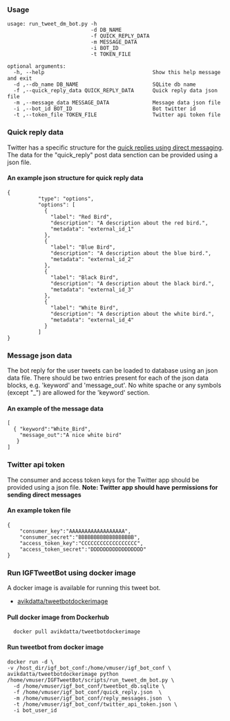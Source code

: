 ### Usage
<pre><code>usage: run_tweet_dm_bot.py -h
                           -d DB_NAME 
                           -f QUICK_REPLY_DATA 
                           -m MESSAGE_DATA
                           -i BOT_ID 
                           -t TOKEN_FILE

optional arguments:
  -h, --help                                   Show this help message and exit
  -d ,--db_name DB_NAME                        SQLite db name
  -f ,--quick_reply_data QUICK_REPLY_DATA      Quick reply data json file
  -m ,--message_data MESSAGE_DATA              Message data json file
  -i ,--bot_id BOT_ID                          Bot twitter id
  -t ,--token_file TOKEN_FILE                  Twitter api token file
</code></pre>

### Quick reply data
Twitter has a specific structure for the [quick replies using direct messaging](https://developer.twitter.com/en/docs/direct-messages/quick-replies/api-reference/options). The data for the "quick_reply" post data senction can be provided using a json file.

#### An example json structure for quick reply data
<pre><code>{
          "type": "options",
          "options": [
            {
              "label": "Red Bird",
              "description": "A description about the red bird.",
              "metadata": "external_id_1"
            },
            {
              "label": "Blue Bird",
              "description": "A description about the blue bird.",
              "metadata": "external_id_2"
            },
            {
              "label": "Black Bird",
              "description": "A description about the black bird.",
              "metadata": "external_id_3"
            },
            {
              "label": "White Bird",
              "description": "A description about the white bird.",
              "metadata": "external_id_4"
            }
          ]
}
</code></pre>

### Message json data
The bot reply for the user tweets can be loaded to database using an json data file. There should be two entries present for each of the json data blocks, e.g. 'keyword' and 'message_out'. No white spache or any symbols (except "\_") are allowed for the 'keyword' section.

#### An example of the message data
<pre><code>[
  { "keyword":"White_Bird",
    "message_out":"A nice white bird"
   }
]
</code></pre>

### Twitter api token
The consumer and access token keys for the Twitter app should be provided using a json file. 
**Note: Twitter app should have permissions for sending direct messages**

#### An example token file
<pre><code>{
    "consumer_key":"AAAAAAAAAAAAAAAAAA",
    "consumer_secret":"BBBBBBBBBBBBBBBBBB",
    "access_token_key":"CCCCCCCCCCCCCCCCCC",
    "access_token_secret":"DDDDDDDDDDDDDDDDD"
}
</code></pre>

### Run IGFTweetBot using docker image
A docker image is available for running this tweet bot.
* [avikdatta/tweetbotdockerimage](https://hub.docker.com/r/avikdatta/tweetbotdockerimage/)

#### Pull docker image from Dockerhub
<pre><code>  docker pull avikdatta/tweetbotdockerimage
</code></pre>

#### Run tweetbot from docker image
<pre><code>docker run -d \
-v /host_dir/igf_bot_conf:/home/vmuser/igf_bot_conf \
avikdatta/tweetbotdockerimage python /home/vmuser/IGFTweetBot/scripts/run_tweet_dm_bot.py \
  -d /home/vmuser/igf_bot_conf/tweetbot_db.sqlite \
  -f /home/vmuser/igf_bot_conf/quick_reply.json  \
  -m /home/vmuser/igf_bot_conf/reply_messages.json  \
  -t /home/vmuser/igf_bot_conf/twitter_api_token.json \
  -i bot_user_id
</code></pre>
